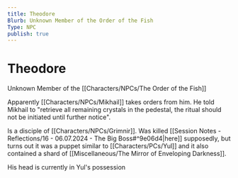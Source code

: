 ```yaml
---
title: Theodore
Blurb: Unknown Member of the Order of the Fish
Type: NPC
publish: true
---
```


# Theodore
Unknown Member of the [[Characters/NPCs/The Order of the Fish]]

Apparently [[Characters/NPCs/Mikhail]] takes orders from him. He told Mikhail to "retrieve all remaining crystals in the pedestal, the ritual should not be initiated until further notice". 

Is a disciple of [[Characters/NPCs/Grimnir]]. Was killed [[Session Notes - Reflections/16 - 06.07.2024 - The Big Boss#^9e06d4\|here]] supposedly, but turns out it was a puppet similar to [[Characters/PCs/Yul]] and it also contained a shard of [[Miscellaneous/The Mirror of Enveloping Darkness]]. 

His head is currently in Yul's possession